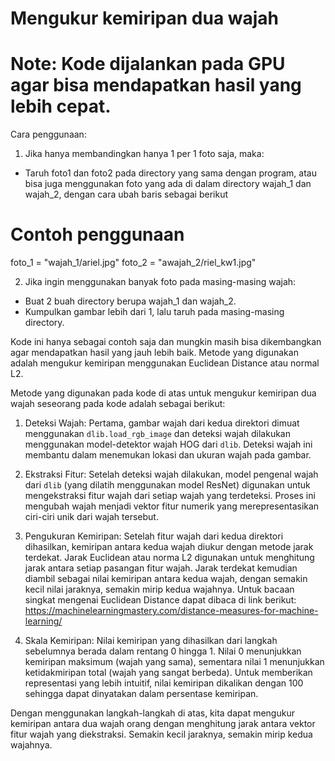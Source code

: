 # Mengukur kemiripan dua wajah 

# Note: Kode dijalankan pada GPU agar bisa mendapatkan hasil yang lebih cepat.

Cara penggunaan:

1. Jika hanya membandingkan hanya 1 per 1 foto saja, maka:
   
- Taruh foto1 dan foto2 pada directory yang sama dengan program, atau bisa juga menggunakan foto yang ada di dalam directory wajah_1 dan wajah_2, dengan cara ubah baris sebagai berikut

# Contoh penggunaan
foto_1 = "wajah_1/ariel.jpg"
foto_2 = "awajah_2/riel_kw1.jpg"

2. Jika ingin menggunakan banyak foto pada masing-masing wajah:

- Buat  2 buah directory berupa wajah_1 dan wajah_2.
- Kumpulkan gambar lebih dari 1, lalu taruh pada masing-masing directory.

Kode ini hanya sebagai contoh saja dan mungkin masih bisa dikembangkan agar mendapatkan hasil yang jauh lebih baik. Metode yang digunakan adalah mengukur kemiripan menggunakan Euclidean Distance atau normal L2.

Metode yang digunakan pada kode di atas untuk mengukur kemiripan dua wajah seseorang pada kode adalah sebagai berikut:

1. Deteksi Wajah: Pertama, gambar wajah dari kedua direktori dimuat menggunakan `dlib.load_rgb_image` dan deteksi wajah dilakukan menggunakan model-detektor wajah HOG dari `dlib`. Deteksi wajah ini membantu dalam menemukan lokasi dan ukuran wajah pada gambar.

2. Ekstraksi Fitur: Setelah deteksi wajah dilakukan, model pengenal wajah dari `dlib` (yang dilatih menggunakan model ResNet) digunakan untuk mengekstraksi fitur wajah dari setiap wajah yang terdeteksi. Proses ini mengubah wajah menjadi vektor fitur numerik yang merepresentasikan ciri-ciri unik dari wajah tersebut.

3. Pengukuran Kemiripan: Setelah fitur wajah dari kedua direktori dihasilkan, kemiripan antara kedua wajah diukur dengan metode jarak terdekat. Jarak Euclidean atau norma L2 digunakan untuk menghitung jarak antara setiap pasangan fitur wajah. Jarak terdekat kemudian diambil sebagai nilai kemiripan antara kedua wajah, dengan semakin kecil nilai jaraknya, semakin mirip kedua wajahnya. Untuk bacaan singkat mengenai Euclidean Distance dapat dibaca di link berikut: https://machinelearningmastery.com/distance-measures-for-machine-learning/

4. Skala Kemiripan: Nilai kemiripan yang dihasilkan dari langkah sebelumnya berada dalam rentang 0 hingga 1. Nilai 0 menunjukkan kemiripan maksimum (wajah yang sama), sementara nilai 1 menunjukkan ketidakmiripan total (wajah yang sangat berbeda). Untuk memberikan representasi yang lebih intuitif, nilai kemiripan dikalikan dengan 100 sehingga dapat dinyatakan dalam persentase kemiripan.

Dengan menggunakan langkah-langkah di atas, kita dapat mengukur kemiripan antara dua wajah orang dengan menghitung jarak antara vektor fitur wajah yang diekstraksi. Semakin kecil jaraknya, semakin mirip kedua wajahnya.
